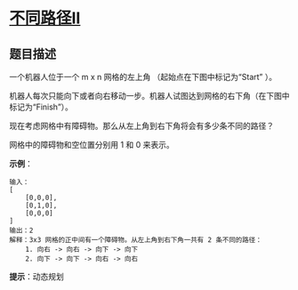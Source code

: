 # [不同路径II][Title]

## 题目描述

一个机器人位于一个 m x n 网格的左上角 （起始点在下图中标记为“Start” ）。

机器人每次只能向下或者向右移动一步。机器人试图达到网格的右下角（在下图中标记为“Finish”）。

现在考虑网格中有障碍物。那么从左上角到右下角将会有多少条不同的路径？

网格中的障碍物和空位置分别用 1 和 0 来表示。

**示例**：

    输入：
    [
        [0,0,0],
        [0,1,0],
        [0,0,0]
    ]
    输出：2
    解释：3x3 网格的正中间有一个障碍物。从左上角到右下角一共有 2 条不同的路径：
        1. 向右 -> 向右 -> 向下 -> 向下
        2. 向下 -> 向下 -> 向右 -> 向右

**提示**：动态规划

[Title]: https://leetcode-cn.com/problems/unique-paths-ii/description/